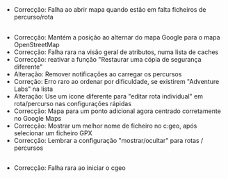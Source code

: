 ##

- Correcção: Falha ao abrir mapa quando estão em falta ficheiros de percurso/rota

##

- Correcção: Mantém a posição ao alternar do mapa Google para o mapa OpenStreetMap
- Correcção: Falha rara na visão geral de atributos, numa lista de caches
- Correcção: reativar a função "Restaurar uma cópia de segurança diferente"
- Alteração: Remover notificações ao carregar os percursos
- Correção: Erro raro ao ordenar por dificuldade, se existirem "Adventure Labs" na lista
- Alteração: Use um ícone diferente para "editar rota individual" em rota/percurso nas configurações rápidas
- Correcção: Mapa para um ponto adicional agora centrado corretamente no Google Maps
- Correcção: Mostrar um melhor nome de ficheiro no c:geo, após selecionar um ficheiro GPX
- Correcção: Lembrar a configuração "mostrar/ocultar" para rotas / percursos

##

- Correcção: Falha rara ao iniciar o cgeo
